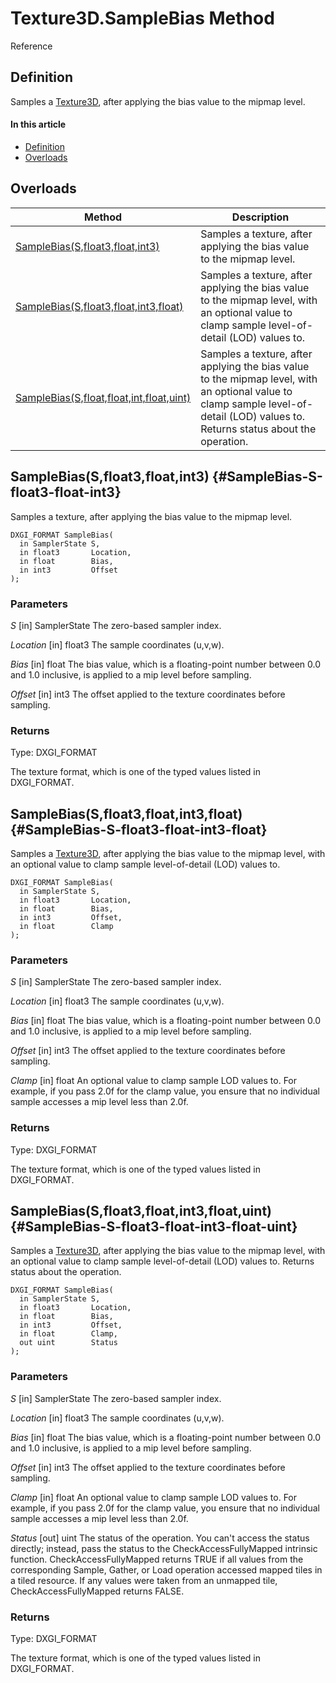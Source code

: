 # Texture3D.SampleBias Method

Reference

## Definition

Samples a [Texture3D](#Texture3D.md), after applying the bias value to the mipmap level.

#### In this article

*  [Definition](#definition)
*  [Overloads](#overloads)

## Overloads

| Method | Description |
| ------ | ----------- |
| [SampleBias(S,float3,float,int3)](#SampleBias-S-float-float-int) | Samples a texture, after applying the bias value to the mipmap level. |
| [SampleBias(S,float3,float,int3,float)](#SampleBias-S-float-float-int-float) | 	Samples a texture, after applying the bias value to the mipmap level, with an optional value to clamp sample level-of-detail (LOD) values to. |
| [SampleBias(S,float,float,int,float,uint)](#SampleBias-S-float-float-int-float-uint) | Samples a texture, after applying the bias value to the mipmap level, with an optional value to clamp sample level-of-detail (LOD) values to. Returns status about the operation. |

## SampleBias(S,float3,float,int3) {#SampleBias-S-float3-float-int3}

Samples a texture, after applying the bias value to the mipmap level.

```HLSL
DXGI_FORMAT SampleBias(
  in SamplerState S,
  in float3       Location,
  in float        Bias,
  in int3         Offset
);
```

### Parameters
<i>S</i> [in] SamplerState
The zero-based sampler index.

<i>Location</i> [in] float3
The sample coordinates (u,v,w).

<i>Bias</i> [in] float
The bias value, which is a floating-point number between 0.0 and 1.0 inclusive, is applied to a mip level before sampling.

<i>Offset</i> [in] int3
The offset applied to the texture coordinates before sampling.

### Returns
Type: DXGI_FORMAT

The texture format, which is one of the typed values listed in DXGI_FORMAT.

## SampleBias(S,float3,float,int3,float) {#SampleBias-S-float3-float-int3-float}

Samples a [Texture3D](#Texture3D.md), after applying the bias value to the mipmap level, with an optional value to clamp sample level-of-detail (LOD) values to.

```HLSL
DXGI_FORMAT SampleBias(
  in SamplerState S,
  in float3       Location,
  in float        Bias,
  in int3         Offset,
  in float        Clamp
);
```

### Parameters
<i>S</i> [in] SamplerState
The zero-based sampler index.

<i>Location</i> [in] float3
The sample coordinates (u,v,w).

<i>Bias</i> [in] float
The bias value, which is a floating-point number between 0.0 and 1.0 inclusive, is applied to a mip level before sampling.

<i>Offset</i> [in] int3
The offset applied to the texture coordinates before sampling.

<i>Clamp</i> [in] float
An optional value to clamp sample LOD values to. For example, if you pass 2.0f for the clamp value, you ensure that no individual sample accesses a mip level less than 2.0f.

### Returns
Type: DXGI_FORMAT

The texture format, which is one of the typed values listed in DXGI_FORMAT.

## SampleBias(S,float3,float,int3,float,uint) {#SampleBias-S-float3-float-int3-float-uint}

Samples a [Texture3D](#Texture3D.md), after applying the bias value to the mipmap level, with an optional value to clamp sample level-of-detail (LOD) values to. Returns status about the operation.

```HLSL
DXGI_FORMAT SampleBias(
  in SamplerState S,
  in float3       Location,
  in float        Bias,
  in int3         Offset,
  in float        Clamp,
  out uint        Status
);
```

### Parameters
<i>S</i> [in] SamplerState
The zero-based sampler index.

<i>Location</i> [in] float3
The sample coordinates (u,v,w).

<i>Bias</i> [in] float
The bias value, which is a floating-point number between 0.0 and 1.0 inclusive, is applied to a mip level before sampling.

<i>Offset</i> [in] int3
The offset applied to the texture coordinates before sampling.

<i>Clamp</i> [in] float
An optional value to clamp sample LOD values to. For example, if you pass 2.0f for the clamp value, you ensure that no individual sample accesses a mip level less than 2.0f.

<i>Status</i> [out] uint
The status of the operation. You can't access the status directly; instead, pass the status to the CheckAccessFullyMapped intrinsic function. CheckAccessFullyMapped returns TRUE if all values from the corresponding Sample, Gather, or Load operation accessed mapped tiles in a tiled resource. If any values were taken from an unmapped tile, CheckAccessFullyMapped returns FALSE.

### Returns
Type: DXGI_FORMAT

The texture format, which is one of the typed values listed in DXGI_FORMAT.